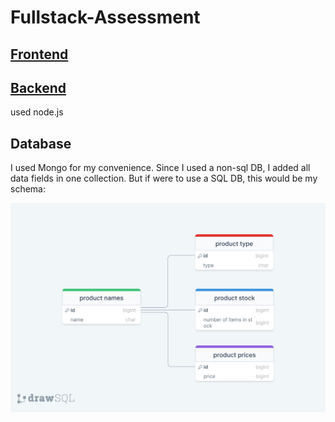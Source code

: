 # Fullstack-Assessment


## [Frontend](./frontend)


## [Backend](./backend)
used node.js


## Database

I used Mongo for my convenience.
Since I used a non-sql DB, I added all data fields in one collection. 
But if were to use a SQL DB, this would be my schema:

![image](./schema.png)
